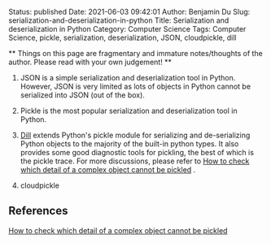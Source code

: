 Status: published
Date: 2021-06-03 09:42:01
Author: Benjamin Du
Slug: serialization-and-deserialization-in-python
Title: Serialization and deserialization in Python
Category: Computer Science
Tags: Computer Science, pickle, serialization, deserialization, JSON, cloudpickle, dill

**
Things on this page are fragmentary and immature notes/thoughts of the author.
Please read with your own judgement!
**

1. JSON is a simple serialization and deserialization tool in Python.
    However, 
    JSON is very limited as lots of objects in Python cannot be serialized into JSON (out of the box).

2. Pickle is the most popular serialization and deserialization tool in Python.

3. [Dill](https://github.com/uqfoundation/dill)
    extends Python's pickle module for serializing and de-serializing Python objects to the majority of the built-in python types. 
    It also provides some good diagnostic tools for pickling, 
    the best of which is the pickle trace.
    For more discussions,
    please refer to
    [How to check which detail of a complex object cannot be pickled](https://stackoverflow.com/questions/22233478/how-to-check-which-detail-of-a-complex-object-cannot-be-pickled)
    .

4. cloudpickle

## References

[How to check which detail of a complex object cannot be pickled](https://stackoverflow.com/questions/22233478/how-to-check-which-detail-of-a-complex-object-cannot-be-pickled)